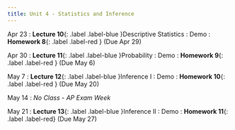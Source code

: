 ```yaml
---
title: Unit 4 - Statistics and Inference
---
```


Apr 23
: **Lecture 10**{: .label .label-blue }Descriptive Statistics
  : Demo
: **Homework 8**{: .label .label-red } (Due Apr 29)

Apr 30
: **Lecture 11**{: .label .label-blue }Probability
  : Demo
: **Homework 9**{: .label .label-red } (Due May 6)

May 7
: **Lecture 12**{: .label .label-blue }Inference I
  : Demo
: **Homework 10**{: .label .label-red } (Due May 20)

May 14
: <i>No Class - AP Exam Week</i>

May 21
: **Lecture 13**{: .label .label-blue }Inference II
  : Demo
: **Homework 11**{: .label .label-red}  (Due May 27)